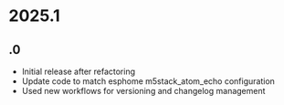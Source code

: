 # 2025.1
## .0
- Initial release after refactoring
- Update code to match esphome m5stack_atom_echo configuration
- Used new workflows for versioning and changelog management